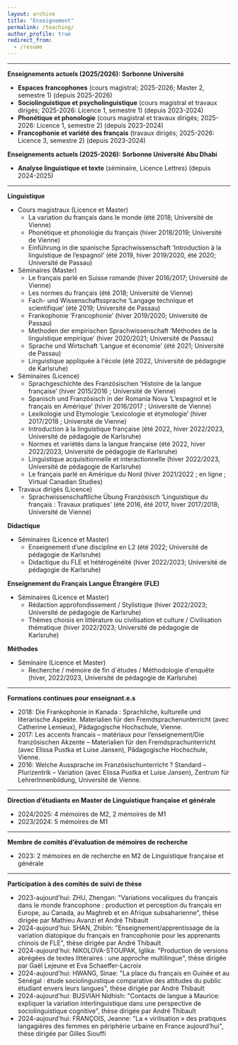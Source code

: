 ```yaml
---
layout: archive
title: "Enseignement"
permalink: /teaching/
author_profile: true
redirect_from:
  - /resume
---
```

---
**Enseignements actuels (2025/2026): Sorbonne Université**
* <b>Espaces francophones</b> (cours magistral; 2025-2026; Master 2, semestre 1) (depuis 2025-2026)
* <b>Sociolinguistique et psycholinguistique</b> (cours magistral et travaux dirigés; 2025-2026: Licence 1, semestre 1) (depuis 2023-2024)
* <b>Phonétique et phonologie</b> (cours magistral et travaux dirigés; 2025-2026: Licence 1, semestre 2) (depuis 2023-2024)
* <b>Francophonie et variété des français</b> (travaux dirigés; 2025-2026: Licence 3, semestre 2) (depuis 2023-2024)

**Enseignements actuels (2025-2026): Sorbonne Université Abu Dhabi**
* <b>Analyse linguistique et texte</b> (séminaire, Licence Lettres) (depuis 2024-2025)

---
**Linguistique**
* Cours magistraux (Licence et Master)
  * La variation du français dans le monde (été 2018; Université de Vienne)
  * Phonétique et phonologie du français (hiver 2018/2019; Université de Vienne)
  * Einführung in die spanische Sprachwissenschaft ‘Introduction à la linguistique de l’espagnol’ (été 2019, hiver 2019/2020, été 2020; Université de Passau)
* Séminaires (Master)
  * Le français parlé en Suisse romande (hiver 2016/2017; Université de Vienne)
  * Les normes du français (été 2018; Université de Vienne)
  * Fach- und Wissenschaftssprache ‘Langage technique et scientifique’ (été 2019; Université de Passau)
  * Frankophonie ‘Francophonie’ (hiver 2019/2020; Université de Passau)
  * Methoden der empirischen Sprachwissenschaft ‘Méthodes de la linguistique empirique’ (hiver 2020/2021; Université de Passau)
  * Sprache und Wirtschaft ‘Langue et économie’ (été 2021; Université de Passau)
  * Linguistique appliquée à l'école (été 2022, Université de pédagogie de Karlsruhe)
* Séminaires (Licence)
  * Sprachgeschichte des Französischen ‘Histoire de la langue française’ (hiver 2015/2016 ; Université de Vienne)
  * Spanisch und Französisch in der Romania Nova ‘L’espagnol et le français en Amérique’ (hiver 2016/2017 ; Université de Vienne)
  * Lexikologie und Etymologie ‘Lexicologie et étymologie’ (hiver 2017/2018 ; Université de Vienne)
  * Introduction à la linguistique française (été 2022, hiver 2022/2023, Université de pédagogie de Karlsruhe)
  * Normes et variétés dans la langue française (été 2022, hiver 2022/2023, Université de pédagogie de Karlsruhe)
  * Linguistique acquisitionnelle et interactionnelle (hiver 2022/2023, Université de pédagogie de Karlsruhe)
  * Le français parlé en Amérique du Nord (hiver 2021/2022 ; en ligne ; Virtual Canadian Studies)
* Travaux dirigés (Licence)
  * Sprachwissenschaftliche Übung Französisch ‘Linguistique du français : Travaux pratiques’ (été 2016, été 2017, hiver 2017/2018; Université de Vienne)

**Didactique**
* Séminaires (Licence et Master)
  * Enseignement d’une discipline en L2 (été 2022; Université de pédagogie de Karlsruhe)
  * Didactique du FLE et hétérogénéité (hiver 2022/2023; Université de pédagogie de Karlsruhe)

**Enseignement du Français Langue Étrangère (FLE)**
* Séminaires (Licence et Master)
  * Rédaction approfondissement / Stylistique (hiver 2022/2023; Université de pédagogie de Karlsruhe)
  * Thèmes choisis en littérature ou civilisation et culture / Civilisation thématique (hiver 2022/2023; Université de pédagogie de Karlsruhe)

**Méthodes**
* Séminaire (Licence et Master)
  * Recherche / mémoire de fin d´études / Méthodologie d'enquête (hiver, 2022/2023, Université de pédagogie de Karlsruhe)

---
**Formations continues pour enseignant.e.s**
* 2018: Die Frankophonie in Kanada : Sprachliche, kulturelle und literarische Aspekte. Materialien für den Fremdsprachenunterricht (avec Catherine Lemieux), Pädagogische Hochschule, Vienne.
* 2017: Les accents francais – matériaux pour l’enseignement/Die französischen Akzente – Materialien für den Fremdsprachunterricht (avec Elissa Pustka et Luise Jansen), Pädagogische Hochschule, Vienne.
* 2016: Welche Aussprache im Französischunterricht ? Standard – Plurizentrik – Variation (avec Elissa Pustka et Luise Jansen), Zentrum für LehrerInnenbildung, Université de Vienne.

---
**Direction d’étudiants en Master de Linguistique française et générale**
* 2024/2025: 4 mémoires de M2, 2 mémoires de M1
* 2023/2024: 5 mémoires de M1

---
**Membre de comités d’évaluation de mémoires de recherche**
* 2023: 2 mémoires en de recherche en M2 de Linguistique française et générale

---
**Participation à des comités de suivi de thèse**
* 2023-aujourd'hui: ZHU, Zhengan: "Variations vocaliques du français dans le monde francophone : production et perception du français en Europe, au Canada, au Maghreb et en Afrique subsaharienne", thèse dirigée par Mathieu Avanzi et André Thibault
* 2024-aujourd'hui: SHAN, Zhibin: "Enseignement/apprentissage de la variation diatopique du français en francophonie pour les apprenants chinois de FLE", thèse dirigée par André Thibault
* 2024-aujourd'hui: NIKOLOVA-STOUPAK, Iglika: "Production de versions abrégées de textes littéraires : une approche multilingue", thèse dirigée par Gaël Lejeune et Eva Schaeffer-Lacroix
* 2024-aujourd'hui: HWANG, Sinae: "La place du français en Guinée et au Sénégal : étude sociolinguistique comparative des attitudes du public étudiant envers leurs langues", thèse dirigée par André Thibault
* 2024-aujourd'hui: BUSVIAH Nidhish: "Contacts de langue à Maurice: expliquer la variation interlinguistique dans une perspective de sociolinguistique cognitive", thèse dirigée par André Thibault
* 2024-aujourd'hui: FRANÇOIS, Jeanne: "La « virilisation » des pratiques langagières des femmes en périphérie urbaine en France aujourd’hui", thèse dirigée par Gilles Siouffi
